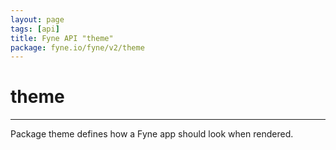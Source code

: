 ```yaml
---
layout: page
tags: [api]
title: Fyne API "theme"
package: fyne.io/fyne/v2/theme
---
```


# theme
---
Package theme defines how a Fyne app should look when rendered.
